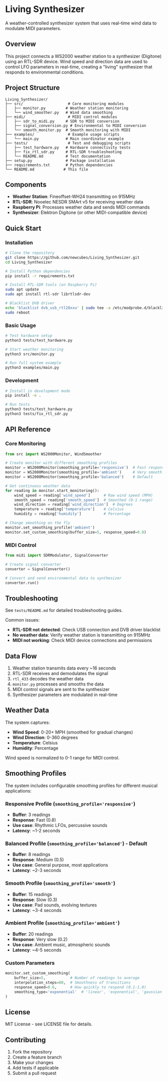 # Living Synthesizer

A weather-controlled synthesizer system that uses real-time wind data to modulate MIDI parameters.

## Overview

This project connects a WS2000 weather station to a synthesizer (Digitone) using an RTL-SDR device. Wind speed and direction data are used to control LFO parameters in real-time, creating a "living" synthesizer that responds to environmental conditions.

## Project Structure

```
Living_Synthesizer/
├── src/                    # Core monitoring modules
│   ├── monitor.py         # Weather station monitoring
│   └── wind_smoother.py   # Wind data smoothing
├── midi/                   # MIDI control modules
│   ├── sdr_to_midi.py     # SDR to MIDI conversion
│   ├── signal_conversion.py # Environmental to MIDI conversion
│   └── smooth_monitor.py  # Smooth monitoring with MIDI
├── examples/               # Example usage scripts
│   └── main.py            # Main coordinator example
├── tests/                  # Test and debugging scripts
│   ├── test_hardware.py   # Hardware connectivity tests
│   ├── fix_rtl_sdr.py     # RTL-SDR troubleshooting
│   └── README.md          # Test documentation
├── setup.py               # Package installation
├── requirements.txt       # Python dependencies
└── README.md             # This file
```

## Components

- **Weather Station**: Fineoffset-WH24 transmitting on 915MHz
- **RTL-SDR**: Nooelec NESDR SMArt v5 for receiving weather data
- **Raspberry Pi**: Processes weather data and sends MIDI commands
- **Synthesizer**: Elektron Digitone (or other MIDI-compatible device)

## Quick Start

### Installation

```bash
# Clone the repository
git clone https://github.com/newcubes/Living_Synthesizer.git
cd Living_Synthesizer

# Install Python dependencies
pip install -r requirements.txt

# Install RTL-SDR tools (on Raspberry Pi)
sudo apt update
sudo apt install rtl-sdr librtlsdr-dev

# Blacklist DVB driver
echo 'blacklist dvb_usb_rtl28xxu' | sudo tee -a /etc/modprobe.d/blacklist-rtl.conf
sudo reboot
```

### Basic Usage

```bash
# Test hardware setup
python3 tests/test_hardware.py

# Start weather monitoring
python3 src/monitor.py

# Run full system example
python3 examples/main.py
```

### Development

```bash
# Install in development mode
pip install -e .

# Run tests
python3 tests/test_hardware.py
python3 tests/fix_rtl_sdr.py
```

## API Reference

### Core Monitoring

```python
from src import WS2000Monitor, WindSmoother

# Create monitor with different smoothing profiles
monitor = WS2000Monitor(smoothing_profile='responsive')  # Fast response
monitor = WS2000Monitor(smoothing_profile='ambient')     # Very smooth
monitor = WS2000Monitor(smoothing_profile='balanced')    # Default

# Get continuous weather data
for reading in monitor.start_monitoring():
    wind_speed = reading['wind_speed']      # Raw wind speed (MPH)
    smooth_speed = reading['smooth_speed']  # Smoothed (0-1 range)
    wind_direction = reading['wind_direction']  # Degrees
    temperature = reading['temperature']    # Celsius
    humidity = reading['humidity']          # Percentage

# Change smoothing on the fly
monitor.set_smoothing_profile('ambient')
monitor.set_custom_smoothing(buffer_size=5, response_speed=0.8)
```

### MIDI Control

```python
from midi import SDRModulator, SignalConverter

# Create signal converter
converter = SignalConverter()

# Convert and send environmental data to synthesizer
converter.run()
```

## Troubleshooting

See `tests/README.md` for detailed troubleshooting guides.

Common issues:
- **RTL-SDR not detected**: Check USB connection and DVB driver blacklist
- **No weather data**: Verify weather station is transmitting on 915MHz
- **MIDI not working**: Check MIDI device connections and permissions

## Data Flow

1. Weather station transmits data every ~16 seconds
2. RTL-SDR receives and demodulates the signal
3. `rtl_433` decodes the weather data
4. `monitor.py` processes and smooths the data
5. MIDI control signals are sent to the synthesizer
6. Synthesizer parameters are modulated in real-time

## Weather Data

The system captures:
- **Wind Speed**: 0-20+ MPH (smoothed for gradual changes)
- **Wind Direction**: 0-360 degrees
- **Temperature**: Celsius
- **Humidity**: Percentage

Wind speed is normalized to 0-1 range for MIDI control.

## Smoothing Profiles

The system includes configurable smoothing profiles for different musical applications:

### **Responsive Profile** (`smoothing_profile='responsive'`)
- **Buffer**: 3 readings
- **Response**: Fast (0.8)
- **Use case**: Rhythmic LFOs, percussive sounds
- **Latency**: ~1-2 seconds

### **Balanced Profile** (`smoothing_profile='balanced'`) - Default
- **Buffer**: 8 readings  
- **Response**: Medium (0.5)
- **Use case**: General purpose, most applications
- **Latency**: ~2-3 seconds

### **Smooth Profile** (`smoothing_profile='smooth'`)
- **Buffer**: 15 readings
- **Response**: Slow (0.3)
- **Use case**: Pad sounds, evolving textures
- **Latency**: ~3-4 seconds

### **Ambient Profile** (`smoothing_profile='ambient'`)
- **Buffer**: 20 readings
- **Response**: Very slow (0.2)
- **Use case**: Ambient music, atmospheric sounds
- **Latency**: ~4-5 seconds

### **Custom Parameters**
```python
monitor.set_custom_smoothing(
    buffer_size=5,           # Number of readings to average
    interpolation_steps=80,  # Smoothness of transitions
    response_speed=0.6,      # How quickly to respond (0.1-1.0)
    smoothing_type='exponential'  # 'linear', 'exponential', 'gaussian'
)
```

## License

MIT License - see LICENSE file for details.

## Contributing

1. Fork the repository
2. Create a feature branch
3. Make your changes
4. Add tests if applicable
5. Submit a pull request

